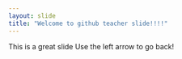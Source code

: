 ```yaml
---
layout: slide
title: "Welcome to github teacher slide!!!!"
---
```

This is a great slide
Use the left arrow to go back!
